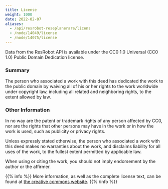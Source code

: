 ```yaml
---
title: License 
weight: 1000
date: 2022-02-07
aliases:
  - /api/resrobot-reseplanerare/licens
  - /node/14049/license
  - /node/14075/license
---
```


Data from the ResRobot API is available under the CC0 1.0 Universal (CC0 1.0) Public Domain Dedication license.

### Summary

The person who associated a work with this deed has dedicated the work to the public domain by waiving all of his or her
rights to the work worldwide under copyright law, including all related and neighboring rights, to the extent allowed by
law.

### Other Information

In no way are the patent or trademark rights of any person affected by CC0, nor are the rights that other persons may
have in the work or in how the work is used, such as publicity or privacy rights.

Unless expressly stated otherwise, the person who associated a work with this deed makes no warranties about the work,
and disclaims liability for all uses of the work, to the fullest extent permitted by applicable law.

When using or citing the work, you should not imply endorsement by the author or the affirmer.

{{% info %}} 
More information, as well as the complete license text, can be found at 
[the creative commons website](https://creativecommons.org/publicdomain/zero/1.0/deed.en).
{{% /info %}} 